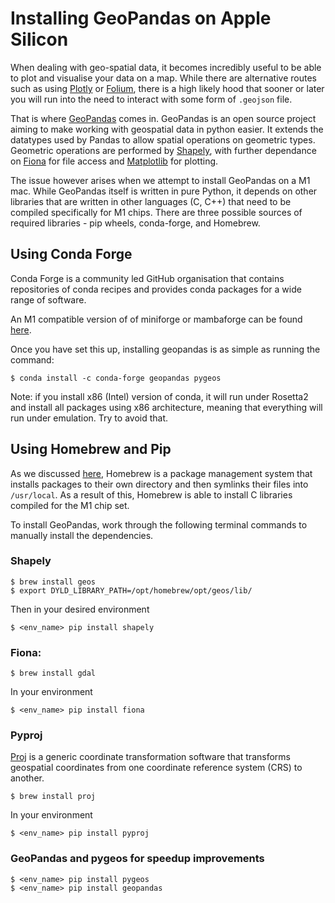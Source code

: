 # Installing GeoPandas on Apple Silicon

When dealing with geo-spatial data, it becomes incredibly useful to be able to plot and visualise your data on a map. While there are alternative routes such as using [Plotly](https://plotly.com/python/maps/) or [Folium](https://python-visualization.github.io/folium/), there is a high likely hood that sooner or later you will run into the need to interact with some form of `.geojson` file. 

That is where [GeoPandas](https://geopandas.org/en/stable/index.html) comes in. GeoPandas is an open source project aiming to make working with geospatial data in python easier. It extends the datatypes used by Pandas to allow spatial operations on geometric types. Geometric operations are performed by [Shapely](https://shapely.readthedocs.io/en/stable/project.html), with further dependance on [Fiona](https://fiona.readthedocs.io/en/latest/manual.html) for file access and [Matplotlib](https://matplotlib.org) for plotting.

The issue however arises when we attempt to install GeoPandas on a M1 mac. While GeoPandas itself is written in pure Python, it depends on other libraries that are written in other languages (C, C++) that need to be compiled specifically for M1 chips. There are three possible sources of required libraries - pip wheels, conda-forge, and Homebrew.

## Using Conda Forge
Conda Forge is a community led GitHub organisation that contains repositories of conda recipes and provides conda packages for a wide range of software.

An M1 compatible version of of miniforge or mambaforge can be found [here](https://github.com/conda-forge/miniforge).

Once you have set this up, installing geopandas is as simple as running the command:
```
$ conda install -c conda-forge geopandas pygeos
```

Note: if you install x86 (Intel) version of conda, it will run under Rosetta2 and install all packages using x86 architecture, meaning that everything will run under emulation. Try to avoid that.

## Using Homebrew and Pip
As we discussed [here](../core/Python.md), Homebrew is a package management system that installs packages to their own directory and then symlinks their files into `/usr/local`. As a result of this, Homebrew is able to install C libraries compiled for the M1 chip set. 

To install GeoPandas, work through the following terminal commands to manually install the dependencies. 

### Shapely
```
$ brew install geos
$ export DYLD_LIBRARY_PATH=/opt/homebrew/opt/geos/lib/
```
Then in your desired environment 
```
$ <env_name> pip install shapely
```

### Fiona:
```
$ brew install gdal
```
In your environment 
```
$ <env_name> pip install fiona
```

### Pyproj
[Proj](https://proj.org) is a generic coordinate transformation software that transforms geospatial coordinates from one coordinate reference system (CRS) to another.
```
$ brew install proj
```
In your environment 
```
$ <env_name> pip install pyproj
```

### GeoPandas and pygeos for speedup improvements
```
$ <env_name> pip install pygeos
$ <env_name> pip install geopandas
```